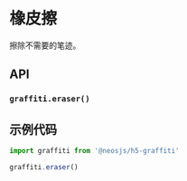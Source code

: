 # 橡皮擦

擦除不需要的笔迹。

## API
### `graffiti.eraser()`
### 

## 示例代码
```js
import graffiti from '@neosjs/h5-graffiti'

graffiti.eraser()
```
